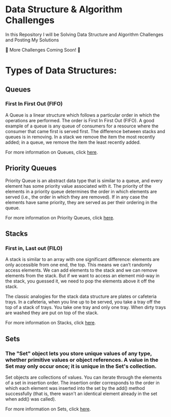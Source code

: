 # Data Structure & Algorithm Challenges

In this Repository I will be Solving Data Structure and Algorithm Challenges and Posting My Solutions

🚧 More Challenges Coming Soon! 🚧

# Types of Data Structures:

## Queues

### First In First Out (FIFO)

A Queue is a linear structure which follows a particular order in which the operations are performed. The order is First In First Out (FIFO). A good example of a queue is any queue of consumers for a resource where the consumer that came first is served first. The difference between stacks and queues is in removing. In a stack we remove the item the most recently added; in a queue, we remove the item the least recently added.

For more information on Queues, click [here](https://www.geeksforgeeks.org/queue-data-structure/).

## Priority Queues

Priority Queue is an abstract data type that is similar to a queue, and every element has some priority value associated with it. The priority of the elements in a priority queue determines the order in which elements are served (i.e., the order in which they are removed). If in any case the elements have same priority, they are served as per their ordering in the queue.

For more information on Priority Queues, click [here](https://www.geeksforgeeks.org/priority-queue-set-1-introduction/).

## Stacks

### First in, Last out (FILO)

A stack is similar to an array with one significant difference: elements are only accessible from one end, the top. This means we can’t randomly access elements. We can add elements to the stack and we can remove elements from the stack. But if we want to access an element mid-way in the stack, you guessed it, we need to pop the elements above it off the stack.

The classic analogies for the stack data structure are plates or cafeteria trays. In a cafeteria, when you line up to be served, you take a tray off the top of a stack of trays. You take one tray and only one tray. When dirty trays are washed they are put on top of the stack.

For more information on Stacks, click [here](https://jarednielsen.com/data-structure-stack-javascript/).

## Sets

### The "Set" object lets you store unique values of any type, whether primitive values or object references. A value in the Set may only occur once; it is unique in the Set's collection.

Set objects are collections of values. You can iterate through the elements of a set in insertion order. The insertion order corresponds to the order in which each element was inserted into the set by the add() method successfully (that is, there wasn't an identical element already in the set when add() was called).

For more information on Sets, click [here](https://developer.mozilla.org/en-US/docs/Web/JavaScript/Reference/Global_Objects/Set).
